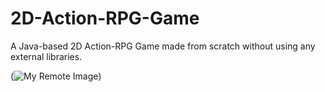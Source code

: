 # 2D-Action-RPG-Game
A Java-based 2D Action-RPG Game made from scratch without using any external libraries.

(![My Remote Image](https://drive.google.com/file/d/1ZeCMAEIDT0rwHGPTDy6GvzXH3_ng8FKN/view?usp=sharing))
